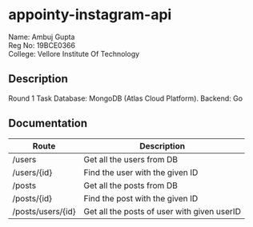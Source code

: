 # appointy-instagram-api

Name: Ambuj Gupta  
Reg No: 19BCE0366  
College: Vellore Institute Of Technology  

## Description

Round 1 Task
Database: MongoDB (Atlas Cloud Platform).
Backend: Go

## Documentation

| Route             | Description                                 |
|-------------------|---------------------------------------------|
| /users            | Get all the users from DB                   |
| /users/{id}       | Find the user with the given ID             |
| /posts            | Get all the posts from DB                   |
| /posts/{id}       | Find the post with the given ID             |
| /posts/users/{id} | Get all the posts of user with given userID |

